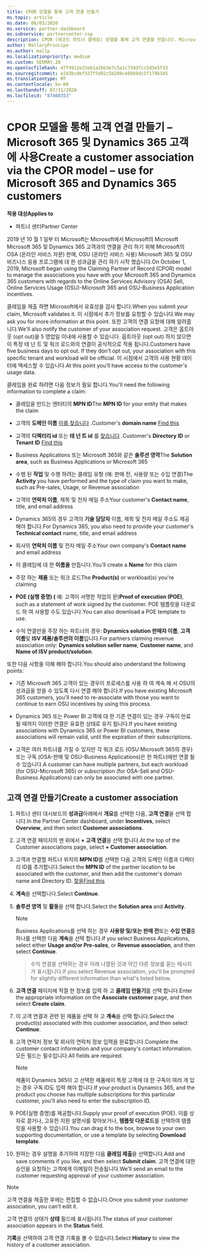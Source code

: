 ```yaml
---
title: CPOR 모델을 통해 고객 연결 만들기
ms.topic: article
ms.date: 06/03/2020
ms.service: partner-dashboard
ms.subservice: partnercenter-csp
description: CPOR (레코드 파트너 클레임) 모델을 통해 고객 연결을 만듭니다. Microsoft 365 및 Dynamics 365 고객에 대 한 판매, 사용량 &의 성과급을 관리 하는 데 도움이 됩니다.
author: MalloryPrincipe
ms.author: mallp
ms.localizationpriority: medium
ms.custom: SEOMAY.20
ms.openlocfilehash: 47f4912e33eb1a2bb3e7c5a1c734d7cc5d3e5f33
ms.sourcegitcommit: e243bc0ef337f5d92c5b208ce6bb9dc5f179b185
ms.translationtype: MT
ms.contentlocale: ko-KR
ms.lasthandoff: 07/31/2020
ms.locfileid: "87468353"
---
```

# <a name="create-a-customer-association-via-the-cpor-model--use-for-microsoft-365-and-dynamics-365-customers"></a><span data-ttu-id="8ecd3-104">CPOR 모델을 통해 고객 연결 만들기 – Microsoft 365 및 Dynamics 365 고객에 사용</span><span class="sxs-lookup"><span data-stu-id="8ecd3-104">Create a customer association via the CPOR model – use for Microsoft 365 and Dynamics 365 customers</span></span>

<span data-ttu-id="8ecd3-105">**적용 대상**</span><span class="sxs-lookup"><span data-stu-id="8ecd3-105">**Applies to**</span></span>

- <span data-ttu-id="8ecd3-106">파트너 센터</span><span class="sxs-lookup"><span data-stu-id="8ecd3-106">Partner Center</span></span>

<span data-ttu-id="8ecd3-107">2019 년 10 월 1 일부 터 Microsoft는 Microsoft에서 Microsoft의 Microsoft Microsoft 365 및 Dynamics 365 고객과의 연결을 관리 하기 위해 Microsoft의 OSA (온라인 서비스 자문) 판매, OSU (온라인 서비스 사용) Microsoft 365 및 OSU 비즈니스 응용 프로그램에 대 한 성과급을 관리 하기 시작 했습니다.</span><span class="sxs-lookup"><span data-stu-id="8ecd3-107">On October 1, 2019, Microsoft began using the Claiming Partner of Record (CPOR) model to manage the associations you have with your Microsoft 365 and Dynamics 365 customers with regards to the Online Services Advisory (OSA) Sell, Online Services Usage (OSU)-Microsoft 365 and OSU-Business Application incentives.</span></span>

<span data-ttu-id="8ecd3-108">클레임을 제출 하면 Microsoft에서 유효성을 검사 합니다.</span><span class="sxs-lookup"><span data-stu-id="8ecd3-108">When you submit your claim, Microsoft validates it.</span></span> <span data-ttu-id="8ecd3-109">이 시점에서 추가 정보를 요청할 수 있습니다.</span><span class="sxs-lookup"><span data-stu-id="8ecd3-109">We may ask you for more information at this point.</span></span> <span data-ttu-id="8ecd3-110">또한 고객의 연결 요청에 대해 알려줍니다.</span><span class="sxs-lookup"><span data-stu-id="8ecd3-110">We'll also notify the customer of your association request.</span></span> <span data-ttu-id="8ecd3-111">고객은 옵트아웃 (opt out)을 5 영업일 이내에 사용할 수 있습니다. 옵트아웃 (opt out) 하지 않으면이 특정 테 넌 트 및 워크 로드와의 연결이 공식적으로 적용 됩니다.</span><span class="sxs-lookup"><span data-stu-id="8ecd3-111">Customers have five business days to opt out. If they don't opt out, your association with this specific tenant and workload will be official.</span></span> <span data-ttu-id="8ecd3-112">이 시점에서 고객의 사용 현황 데이터에 액세스할 수 있습니다.</span><span class="sxs-lookup"><span data-stu-id="8ecd3-112">At this point you'll have access to the customer's usage data.</span></span> 

<span data-ttu-id="8ecd3-113">클레임을 완료 하려면 다음 정보가 필요 합니다.</span><span class="sxs-lookup"><span data-stu-id="8ecd3-113">You'll need the following information to complete a claim:</span></span>

- <span data-ttu-id="8ecd3-114">클레임을 만드는 엔터티의 **MPN ID**</span><span class="sxs-lookup"><span data-stu-id="8ecd3-114">The **MPN ID** for your entity that makes the claim</span></span>

- <span data-ttu-id="8ecd3-115">고객의 **도메인 이름** [이를 찾습니다](find-domain-name.md) .</span><span class="sxs-lookup"><span data-stu-id="8ecd3-115">Customer's **domain name** [Find this](find-domain-name.md)</span></span>

- <span data-ttu-id="8ecd3-116">고객의 **디렉터리 id** 또는 **테 넌 트 id** 를 [찾습니다](find-domain-name.md) .</span><span class="sxs-lookup"><span data-stu-id="8ecd3-116">Customer's **Directory ID** or **Tenant ID** [Find this](find-domain-name.md)</span></span>

- <span data-ttu-id="8ecd3-117">Business Applications 또는 Microsoft 365와 같은 **솔루션 영역**</span><span class="sxs-lookup"><span data-stu-id="8ecd3-117">The **Solution area**, such as Business Applications or Microsoft 365</span></span>

- <span data-ttu-id="8ecd3-118">수행 된 **작업** 및 수행 하려는 클레임 유형 (예: 판매 전, 사용량 또는 수입 연결)</span><span class="sxs-lookup"><span data-stu-id="8ecd3-118">The **Activity** you have performed and the type of claim you want to make, such as Pre-sales, Usage, or Revenue association</span></span>

- <span data-ttu-id="8ecd3-119">고객의 **연락처 이름**, 제목 및 전자 메일 주소</span><span class="sxs-lookup"><span data-stu-id="8ecd3-119">Your customer's **Contact name**, title, and email address</span></span>

- <span data-ttu-id="8ecd3-120">Dynamics 365의 경우 고객의 **기술 담당자** 이름, 제목 및 전자 메일 주소도 제공 해야 합니다.</span><span class="sxs-lookup"><span data-stu-id="8ecd3-120">For Dynamics 365, you also need to provide your customer's **Technical contact** name, title, and email address</span></span>

- <span data-ttu-id="8ecd3-121">회사의 **연락처 이름** 및 전자 메일 주소</span><span class="sxs-lookup"><span data-stu-id="8ecd3-121">Your own company's **Contact name** and email address</span></span>

- <span data-ttu-id="8ecd3-122">이 클레임에 대 한 **이름을** 만듭니다.</span><span class="sxs-lookup"><span data-stu-id="8ecd3-122">You'll create a **Name** for this claim</span></span>

- <span data-ttu-id="8ecd3-123">주장 하는 **제품** 또는 워크 로드</span><span class="sxs-lookup"><span data-stu-id="8ecd3-123">The **Product(s)** or workload(s) you're claiming</span></span>

- <span data-ttu-id="8ecd3-124">**POE (실행 증명) (** 예: 고객이 서명한 작업의 문)</span><span class="sxs-lookup"><span data-stu-id="8ecd3-124">**Proof of execution (POE)**, such as a statement of work signed by the customer.</span></span> <span data-ttu-id="8ecd3-125">POE 템플릿을 다운로드 하 여 사용할 수도 있습니다.</span><span class="sxs-lookup"><span data-stu-id="8ecd3-125">You can also download a POE template to use.</span></span>

- <span data-ttu-id="8ecd3-126">수익 연결만을 주장 하는 파트너의 경우: **Dynamics solution 판매자 이름**, **고객 이름**및 **ISV 제품/솔루션의 이름**입니다.</span><span class="sxs-lookup"><span data-stu-id="8ecd3-126">For partners claiming revenue association only: **Dynamics solution seller name**, **Customer name**, and **Name of ISV product/solution**.</span></span> 

<span data-ttu-id="8ecd3-127">또한 다음 사항을 이해 해야 합니다.</span><span class="sxs-lookup"><span data-stu-id="8ecd3-127">You should also understand the following points:</span></span>

- <span data-ttu-id="8ecd3-128">기존 Microsoft 365 고객이 있는 경우이 프로세스를 사용 하 여 계속 해 서 OSU의 성과급을 얻을 수 있도록 다시 연결 해야 합니다.</span><span class="sxs-lookup"><span data-stu-id="8ecd3-128">If you have existing Microsoft 365 customers, you'll need to re-associate with those you want to continue to earn OSU incentives by using this process.</span></span>

- <span data-ttu-id="8ecd3-129">Dynamics 365 또는 Power BI 고객에 대 한 기존 연결이 있는 경우 구독이 만료 될 때까지 이러한 연결은 유효한 상태로 유지 됩니다.</span><span class="sxs-lookup"><span data-stu-id="8ecd3-129">If you have existing associations with Dynamics 365 or Power BI customers, these associations will remain valid, until the expiration of their subscriptions.</span></span>

- <span data-ttu-id="8ecd3-130">고객은 여러 파트너를 가질 수 있지만 각 워크 로드 (OSU Microsoft 365의 경우) 또는 구독 (OSA-판매 및 OSU-Business Applications)은 한 파트너에만 연결 될 수 있습니다.</span><span class="sxs-lookup"><span data-stu-id="8ecd3-130">A customer can have multiple partners, but each workload (for OSU-Microsoft 365) or subscription (for OSA-Sell and OSU-Business Applications) can only be associated with one partner.</span></span>

## <a name="create-a-customer-association"></a><span data-ttu-id="8ecd3-131">고객 연결 만들기</span><span class="sxs-lookup"><span data-stu-id="8ecd3-131">Create a customer association</span></span>

1. <span data-ttu-id="8ecd3-132">파트너 센터 대시보드의 **성과급**아래에서 **개요**를 선택한 다음, **고객 연결**을 선택 합니다.</span><span class="sxs-lookup"><span data-stu-id="8ecd3-132">In the Partner Center dashboard, under **Incentives**, select **Overview**, and then select **Customer associations**.</span></span> 

2. <span data-ttu-id="8ecd3-133">고객 연결 페이지의 맨 위에서 **+ 고객 연결**을 선택 합니다.</span><span class="sxs-lookup"><span data-stu-id="8ecd3-133">At the top of the Customer associations page, select **+ Customer association**.</span></span>

3. <span data-ttu-id="8ecd3-134">고객과 연결할 파트너 위치의 **MPN ID**를 선택한 다음 고객의 도메인 이름과 디렉터리 ID를 추가합니다.</span><span class="sxs-lookup"><span data-stu-id="8ecd3-134">Select the **MPN ID** of the partner location to be associated with the customer, and then add the customer's domain name and Directory ID.</span></span> [<span data-ttu-id="8ecd3-135">찾을</span><span class="sxs-lookup"><span data-stu-id="8ecd3-135">Find this</span></span>](find-domain-name.md)

4. <span data-ttu-id="8ecd3-136">**계속**을 선택합니다.</span><span class="sxs-lookup"><span data-stu-id="8ecd3-136">Select **Continue**.</span></span>

5. <span data-ttu-id="8ecd3-137">**솔루션 영역** 및 **활동**을 선택 합니다.</span><span class="sxs-lookup"><span data-stu-id="8ecd3-137">Select the **Solution area** and **Activity**.</span></span> 

   >[!Note]
   >
   ><span data-ttu-id="8ecd3-138">Business Applications를 선택 하는 경우 **사용량 및/또는 판매 전**또는 **수입 연결**중 하나를 선택한 다음 **계속**을 선택 합니다.</span><span class="sxs-lookup"><span data-stu-id="8ecd3-138">If you select Business Applications, select either **Usage and/or Pre-sales**, or **Revenue association**, and then select **Continue**.</span></span> 

   ><span data-ttu-id="8ecd3-139">수익 연결을 선택하는 경우 아래 나열된 것과 약간 다른 정보를 묻는 메시지가 표시됩니다.</span><span class="sxs-lookup"><span data-stu-id="8ecd3-139">If you select Revenue association, you'll be prompted for slightly different information than what's listed below.</span></span>

6. <span data-ttu-id="8ecd3-140">**고객 연결** 페이지에 적절 한 정보를 입력 하 고 **클레임 만들기**를 선택 합니다.</span><span class="sxs-lookup"><span data-stu-id="8ecd3-140">Enter the appropriate information on the **Associate customer** page, and then select **Create claim**.</span></span>

7. <span data-ttu-id="8ecd3-141">이 고객 연결과 관련 된 제품을 선택 하 고 **계속**을 선택 합니다.</span><span class="sxs-lookup"><span data-stu-id="8ecd3-141">Select the product(s) associated with this customer association, and then select **Continue**.</span></span>

8. <span data-ttu-id="8ecd3-142">고객 연락처 정보 및 회사의 연락처 정보 입력을 완료합니다.</span><span class="sxs-lookup"><span data-stu-id="8ecd3-142">Complete the customer contact information and your company's contact information.</span></span> <span data-ttu-id="8ecd3-143">모든 필드는 필수입니다.</span><span class="sxs-lookup"><span data-stu-id="8ecd3-143">All fields are required.</span></span> 

   >[!NOTE]
   ><span data-ttu-id="8ecd3-144">제품이 Dynamics 365이 고 선택한 제품에이 특정 고객에 대 한 구독이 여러 개 있는 경우 구독 ID도 입력 해야 합니다.</span><span class="sxs-lookup"><span data-stu-id="8ecd3-144">If your product is Dynamics 365, and the product you choose has multiple subscriptions for this particular customer, you'll also need to enter the subscription ID.</span></span>

9. <span data-ttu-id="8ecd3-145">POE(실행 증명)를 제공합니다.</span><span class="sxs-lookup"><span data-stu-id="8ecd3-145">Supply your proof of execution (POE).</span></span> <span data-ttu-id="8ecd3-146">이를 상자로 끌거나, 고유한 지원 설명서를 찾아보거나, **템플릿 다운로드**를 선택하여 템플릿을 사용할 수 있습니다.</span><span class="sxs-lookup"><span data-stu-id="8ecd3-146">You can drag it to the box, browse to your own supporting documentation, or use a template by selecting **Download template**.</span></span> 

10. <span data-ttu-id="8ecd3-147">원하는 경우 설명을 추가하여 저장한 다음 **클레임 제출**을 선택합니다.</span><span class="sxs-lookup"><span data-stu-id="8ecd3-147">Add and save comments if you like, and then select **Submit claim**.</span></span> <span data-ttu-id="8ecd3-148">고객 연결에 대한 승인을 요청하는 고객에게 이메일이 전송됩니다.</span><span class="sxs-lookup"><span data-stu-id="8ecd3-148">We'll send an email to the customer requesting approval of your customer association.</span></span>

   >[!NOTE]
   ><span data-ttu-id="8ecd3-149">고객 연결을 제출한 후에는 편집할 수 없습니다.</span><span class="sxs-lookup"><span data-stu-id="8ecd3-149">Once you submit your customer association, you can't edit it.</span></span>

<span data-ttu-id="8ecd3-150">고객 연결의 상태가 **상태** 필드에 표시됩니다.</span><span class="sxs-lookup"><span data-stu-id="8ecd3-150">The status of your customer association appears in the **Status** field.</span></span>

<span data-ttu-id="8ecd3-151">**기록**을 선택하여 고객 연결 기록을 볼 수 있습니다.</span><span class="sxs-lookup"><span data-stu-id="8ecd3-151">Select **History** to view the history of a customer association.</span></span>
